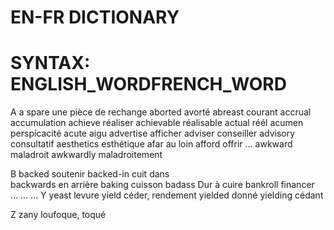 # EN-FR DICTIONARY 
# SYNTAX:   <space or tab>ENGLISH_WORD<space or tab>FRENCH_WORD

A
	a spare							une pièce de rechange
	aborted							avorté
	abreast							courant
	accrual							accumulation
	achieve  						réaliser
	achievable						réalisable
	actual							réél
	acumen							perspicacité
	acute 			 				aigu
	advertise						afficher
	adviser							conseiller
	advisory						consultatif
	aesthetics 						esthétique
	afar                            			au loin
	afford							offrir
	...
	awkward							maladroit
	awkwardly						maladroitement

B
	backed							soutenir
	backed-in 						cuit dans	
	backwards						en arrière
	baking							cuisson
	badass							Dur à cuire
	bankroll 						financer	
	...	
...
...
Y
	yeast							levure
	yield							céder, rendement
	yielded							donné
	yielding						cédant

Z
	zany							loufoque, toqué

